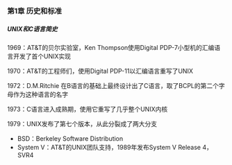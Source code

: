 ### 第1章 历史和标准

##### UNIX和C语言简史

1969：AT&T的贝尔实验室，Ken Thompson使用Digital PDP-7小型机的汇编语言开发了首个UNIX实现

1970：AT&T的工程师们，使用Digital PDP-11以汇编语言重写了UNIX

1972：D.M.Ritchie 在B语言的基础上最终设计出了C语言，取了BCPL的第二个字母作为这种语言的名字

1973：C语言进入成熟期，使用它重写了几乎整个UNIX内核

1979：UNIX发布了第七个版本，从此分裂成了两大分支

* BSD：Berkeley Software Distribution
* System V：AT&T的UNIX团队支持，1989年发布System V Release 4，SVR4



